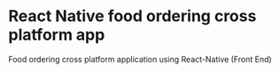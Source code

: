 # React Native food ordering cross platform app
Food ordering cross platform application using React-Native (Front End)
